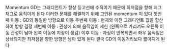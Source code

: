 Momentum
GD는 그래디언트가 항상 등고선에 수직이기 때문에 최저점을 향해 지그재그로 움직이게 된다
이러한 문제를 해결하기 위해 고안된 momentum 이 있다
첫번째 이동 : GD와 동일한 방향으로 이동
두번째 이동 : 현재와 이전 그래디언트 값을 합산하여 방향 결정
세번째 이동 : 관성에 의해 움직임이 제한 (왼쪽으로 가리켜도 오른쪽 이동 관성이 남아 왼쪽 이동에 지장이 생김)
이후 이동 : 과정이 반복되면서 좌우 움직임은 상쇄되지만 최저점을 향한 방향은 남아 있게 된다
결국 GD의 이동거리보다 짧아지게 된다

